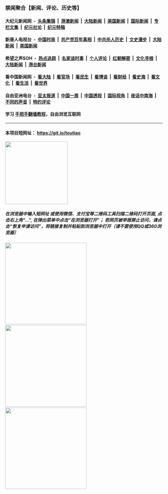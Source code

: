 ### 禁闻聚合【新闻、评论、历史等】

#### 大纪元新闻网 &nbsp;-&nbsp; [头条集锦](indexes/E头条集锦.md?t=02140244) &nbsp;|&nbsp; [港澳新闻](indexes/E港澳新闻.md?t=02140244)  &nbsp;|&nbsp; [大陆新闻](indexes/E大陆新闻.md?t=02140244) &nbsp;|&nbsp; [美国新闻](indexes/E美国新闻.md?t=02140244) &nbsp;|&nbsp; [国际新闻](indexes/E国际新闻.md?t=02140244) &nbsp;|&nbsp; [专栏文集](indexes/E专栏文集.md?t=02140244) &nbsp;|&nbsp; [纪元社论](indexes/E纪元社论.md?t=02140244) &nbsp;|&nbsp; [纪元特稿](indexes/E纪元特稿.md?t=02140244) 

#### 新唐人电视台 &nbsp;-&nbsp; [中国时局](indexes/N中国时局.md?t=02140244) &nbsp;|&nbsp; [共产党百年真相](indexes/N共产党百年真相.md?t=02140244) &nbsp;|&nbsp; [中共杀人历史](indexes/N中共杀人历史.md?t=02140244) &nbsp;|&nbsp; [文史漫步](indexes/N文史漫步.md?t=02140244) &nbsp;|&nbsp; [大陆新闻](indexes/N大陆新闻.md?t=02140244) &nbsp;|&nbsp; [美国新闻](indexes/N美国新闻.md?t=02140244)

#### 希望之声SOH &nbsp;-&nbsp; [热点追踪](indexes/H热点追踪.md?t=02140244) &nbsp;|&nbsp; [名家谈时事](indexes/H名家谈时事.md?t=02140244) &nbsp;|&nbsp; [个人评论](indexes/H个人评论.md?t=02140244)  &nbsp;|&nbsp; [红朝解密](indexes/H红朝解密.md?t=02140244) &nbsp;|&nbsp; [文化寻根](indexes/H文化寻根.md?t=02140244) &nbsp;|&nbsp; [大陆新闻](indexes/H大陆新闻.md?t=02140244) &nbsp;|&nbsp; [港台新闻](indexes/H港台新闻.md?t=02140244)

#### 看中国新闻网 &nbsp;-&nbsp; [看大陆](indexes/S看大陆.md?t=02140244) &nbsp;|&nbsp; [看官场](indexes/S看官场.md?t=02140244) &nbsp;|&nbsp; [看民生](indexes/S看民生.md?t=02140244)  &nbsp;|&nbsp; [看博谈](indexes/S看博谈.md?t=02140244) &nbsp;|&nbsp; [看财经](indexes/S看财经.md?t=02140244) &nbsp;|&nbsp; [看史海](indexes/S看史海.md?t=02140244) &nbsp;|&nbsp; [看文化](indexes/S看文化.md?t=02140244) &nbsp;|&nbsp; [看生活](indexes/S看生活.md?t=02140244) &nbsp;|&nbsp; [看世界](indexes/S看世界.md?t=02140244)

#### 自由亚洲电台 &nbsp;-&nbsp; [亚太报道](indexes/R亚太报道.md?t=02140244) &nbsp;|&nbsp; [中国一周](indexes/R中国一周.md?t=02140244) &nbsp;|&nbsp; [中国透视](indexes/R中国透视.md?t=02140244)  &nbsp;|&nbsp; [国际视角](indexes/R国际视角.md?t=02140244) &nbsp;|&nbsp; [夜话中南海](indexes/R夜话中南海.md?t=02140244) &nbsp;|&nbsp; [不同的声音](indexes/R不同的声音.md?t=02140244) &nbsp;|&nbsp; [特约评论](indexes/R特约评论.md?t=02140244)

#### 学习 [手把手翻墙教程](https://github.com/gfw-breaker/guides/wiki)，自由浏览互联网

----

#### 本项目短网址： https://git.io/toutiao
<img src="https://raw.githubusercontent.com/gfw-breaker/banned-news/master/scripts/img/qr.png" width="200px"/>  

##### 在浏览器中输入短网址 或使用微信、支付宝等二维码工具扫描二维码打开页面, 点击右上角"...", 在弹出菜单中点击“在浏览器打开”； 若网页被举报禁止访问，请点击“恢复申请访问”，将链接复制并粘贴到浏览器中打开（请不要使用QQ或360浏览器）

<img src="https://raw.githubusercontent.com/gfw-breaker/banned-news/master/scripts/img/1.png" width="260px"/> &nbsp; <img src="https://raw.githubusercontent.com/gfw-breaker/banned-news/master/scripts/img/2.png" width="260px"/> &nbsp; <img src="https://raw.githubusercontent.com/gfw-breaker/banned-news/master/scripts/img/3.png" width="260px"/>
